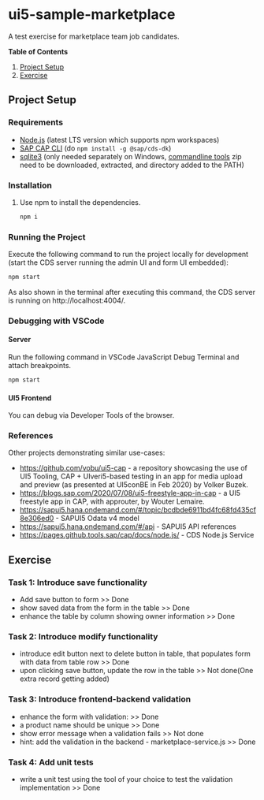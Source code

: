 # ui5-sample-marketplace

A test exercise for marketplace team job candidates.

**Table of Contents**
1. [Project Setup](#project-setup)
1. [Exercise](#exercise)

## Project Setup

### Requirements

- [Node.js](https://nodejs.org) (latest LTS version which supports npm workspaces)
- [SAP CAP CLI](https://www.npmjs.com/package/@sap/cds-dk) (do `npm install -g @sap/cds-dk`)
- [sqlite3](https://www.sqlite.org) (only needed separately on Windows, [commandline tools](https://www.sqlite.org/download.html) zip need to be downloaded, extracted, and directory added to the PATH)

### Installation

1. Use npm to install the dependencies.

    ```sh
    npm i
    ```

### Running the Project

Execute the following command to run the project locally for development (start the CDS server running the admin UI and form UI embedded):

```sh
npm start
```

As also shown in the terminal after executing this command, the CDS server is running on http://localhost:4004/.

### Debugging with VSCode

#### Server

Run the following command in VSCode JavaScript Debug Terminal and attach breakpoints.

```sh
npm start
```

#### UI5 Frontend

You can debug via Developer Tools of the browser.

### References

Other projects demonstrating similar use-cases:

* https://github.com/vobu/ui5-cap - a repository showcasing the use of UI5 Tooling, CAP + UIveri5-based testing in an app for media upload and preview (as presented at UI5conBE in Feb 2020) by Volker Buzek.
* https://blogs.sap.com/2020/07/08/ui5-freestyle-app-in-cap - a UI5 freestyle app in CAP, with approuter, by Wouter Lemaire.
* https://sapui5.hana.ondemand.com/#/topic/bcdbde6911bd4fc68fd435cf8e306ed0 - SAPUI5 Odata v4 model
* https://sapui5.hana.ondemand.com/#/api - SAPUI5 API references
* https://pages.github.tools.sap/cap/docs/node.js/ - CDS Node.js Service

## Exercise
 
### Task 1: Introduce save functionality

- Add save button to form     >> Done
- show saved data from the form in the table    >> Done
- enhance the table by column showing owner information   >> Done
 
### Task 2: Introduce modify functionality

- introduce edit button next to delete button in table, that populates form with data from table row  >> Done
- upon clicking save button, update the row in the table  >> Not done(One extra record getting added)
 
### Task 3: Introduce frontend-backend validation

- enhance the form with validation:    >> Done
- a product name should be unique      >> Done
- show error message when a validation fails    >> Not done
- hint: add the validation in the backend - marketplace-service.js    >> Done
 
### Task 4: Add unit tests

- write a unit test using the tool of your choice to test the validation implementation   >>  Done